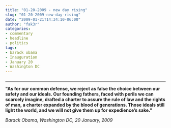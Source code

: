 ```yaml
---
title: "01-20-2009 - new day rising"
slug: "01-20-2009-new-day-rising"
date: "2009-01-21T14:34:10-06:00"
author: "fak3r"
categories:
- commentary
- headline
- politics
tags:
- barack obama
- Inauguration
- January 20
- Washington DC
---
```


### 







****



**"As for our common defense, we reject as false the choice between our safety and our ideals. Our founding fathers, faced with perils we can scarcely imagine, drafted a charter to assure the rule of law and the rights of man, a charter expanded by the blood of generations. Those ideals still light the world, and we will not give them up for expedience’s sake."**




_Barack Obama, Washington DC, 20 January, 2009_
